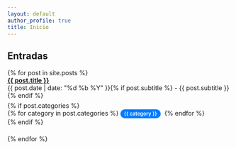 ```yaml
---
layout: default
author_profile: true
title: Inicio
---
```


<h2>Entradas</h2>
<ul style="list-style-type: none; padding-left: 0;">
  {% for post in site.posts %}
    <li style="margin-bottom: 1.5em;">
      <strong><a href="{{ post.url | relative_url }}">{{ post.title }}</a></strong><br>
      {{ post.date | date: "%d %b %Y" }}{% if post.subtitle %} - {{ post.subtitle }}{% endif %}
      <div style="margin-top: 0.4em;">
        {% if post.categories %}
          <div>
            {% for category in post.categories %}
              <span style="
                display: inline-block;
                background-color: #007bff;
                color: white;
                padding: 3px 8px;
                border-radius: 12px;
                font-size: 0.8em;
                font-weight: 600;
                margin-right: 5px;
                user-select: none;
              ">
                {{ category }}
              </span>
            {% endfor %}
          </div>
        {% endif %}
      </div>
    </li>
  {% endfor %}
</ul>

